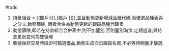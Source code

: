 #todo
1. 持倉組合 = {{賬戶:[]},{賬戶:[]}},並且動態更新增減品種代碼,而優選品種表與之分立,動態篩除,
兩者合併為動態更新的跟蹤品種代碼表
1. 動態篩除,即若在持倉組合合併表中,則不加鑒別;否則鑒別淘汰,定期過濾;與持倉更新並列為雙循環
1. 收盤後非交易時段即可甄選優品,動態生成次日跟蹤名單,不必等待開盤才篩選.
